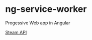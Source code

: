 # ng-service-worker
Progessive Web app in Angular

[Steam API](https://danbeyer.github.io/steamapi/page2.html)
